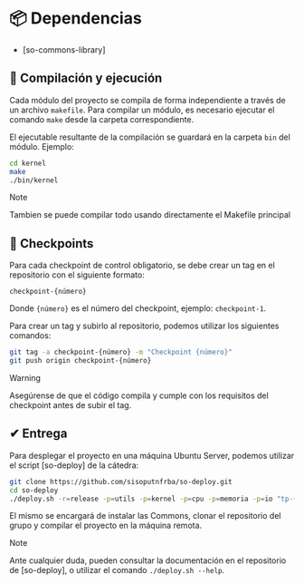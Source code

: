 # 📦 Dependencias
- [so-commons-library]

## 🎯 Compilación y ejecución

Cada módulo del proyecto se compila de forma independiente a través de un
archivo `makefile`. Para compilar un módulo, es necesario ejecutar el comando
`make` desde la carpeta correspondiente.

El ejecutable resultante de la compilación se guardará en la carpeta `bin` del
módulo. Ejemplo:

```sh
cd kernel
make
./bin/kernel
```

> [!NOTE]
> Tambien se puede compilar todo usando directamente el Makefile principal

## 🏁 Checkpoints

Para cada checkpoint de control obligatorio, se debe crear un tag en el
repositorio con el siguiente formato:

```
checkpoint-{número}
```

Donde `{número}` es el número del checkpoint, ejemplo: `checkpoint-1`.

Para crear un tag y subirlo al repositorio, podemos utilizar los siguientes
comandos:

```bash
git tag -a checkpoint-{número} -m "Checkpoint {número}"
git push origin checkpoint-{número}
```

> [!WARNING]
> Asegúrense de que el código compila y cumple con los requisitos del checkpoint
> antes de subir el tag.

## ✔ Entrega

Para desplegar el proyecto en una máquina Ubuntu Server, podemos utilizar el
script [so-deploy] de la cátedra:

```bash
git clone https://github.com/sisoputnfrba/so-deploy.git
cd so-deploy
./deploy.sh -r=release -p=utils -p=kernel -p=cpu -p=memoria -p=io "tp-{año}-{cuatri}-{grupo}"
```

El mismo se encargará de instalar las Commons, clonar el repositorio del grupo
y compilar el proyecto en la máquina remota.

> [!NOTE]
> Ante cualquier duda, pueden consultar la documentación en el repositorio de
> [so-deploy], o utilizar el comando `./deploy.sh --help`.